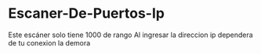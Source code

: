 # Escaner-De-Puertos-Ip
Este escáner solo tiene 1000 de rango
Al ingresar la direccion ip dependera de tu conexion la demora
